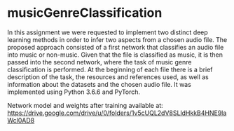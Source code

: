 # musicGenreClassification

In this assignment we were requested to implement two distinct deep learning methods in order to infer two aspects from a 
chosen audio file. The proposed approach consisted of a first network that classifies an audio file into music or non-music.
Given that the file is classified as music, it is then passed into the second network, where the task of music genre 
classification is performed. At the beginning of each file there is a brief description of the task, the resources and
references used, as well as information about the datasets and the chosen audio file. 
It was implemented using Python 3.6.6 and PyTorch.


Network model and weights after training available at:\
https://drive.google.com/drive/u/0/folders/1v5cUQL2dV8SLldHkkB4HNE9laWcl0AD8
